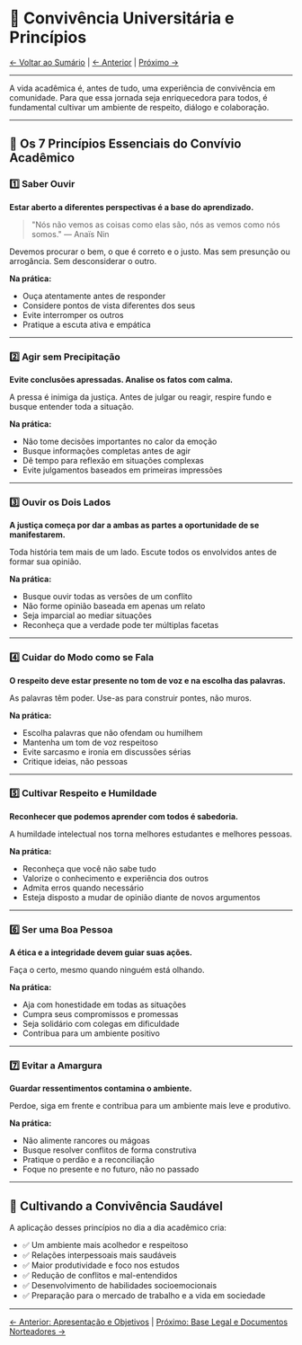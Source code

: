 # 🤝 Convivência Universitária e Princípios

[← Voltar ao Sumário](../README.md) | [← Anterior](02-apresentacao-objetivos.md) | [Próximo →](04-base-legal.md)

---

A vida acadêmica é, antes de tudo, uma experiência de convivência em comunidade. Para que essa jornada seja enriquecedora para todos, é fundamental cultivar um ambiente de respeito, diálogo e colaboração.

---

## 📜 Os 7 Princípios Essenciais do Convívio Acadêmico

### 1️⃣ Saber Ouvir

**Estar aberto a diferentes perspectivas é a base do aprendizado.**

> "Nós não vemos as coisas como elas são, nós as vemos como nós somos." — Anaïs Nin

Devemos procurar o bem, o que é correto e o justo. Mas sem presunção ou arrogância. Sem desconsiderar o outro.

**Na prática:**
- Ouça atentamente antes de responder
- Considere pontos de vista diferentes dos seus
- Evite interromper os outros
- Pratique a escuta ativa e empática

---

### 2️⃣ Agir sem Precipitação

**Evite conclusões apressadas. Analise os fatos com calma.**

A pressa é inimiga da justiça. Antes de julgar ou reagir, respire fundo e busque entender toda a situação.

**Na prática:**
- Não tome decisões importantes no calor da emoção
- Busque informações completas antes de agir
- Dê tempo para reflexão em situações complexas
- Evite julgamentos baseados em primeiras impressões

---

### 3️⃣ Ouvir os Dois Lados

**A justiça começa por dar a ambas as partes a oportunidade de se manifestarem.**

Toda história tem mais de um lado. Escute todos os envolvidos antes de formar sua opinião.

**Na prática:**
- Busque ouvir todas as versões de um conflito
- Não forme opinião baseada em apenas um relato
- Seja imparcial ao mediar situações
- Reconheça que a verdade pode ter múltiplas facetas

---

### 4️⃣ Cuidar do Modo como se Fala

**O respeito deve estar presente no tom de voz e na escolha das palavras.**

As palavras têm poder. Use-as para construir pontes, não muros.

**Na prática:**
- Escolha palavras que não ofendam ou humilhem
- Mantenha um tom de voz respeitoso
- Evite sarcasmo e ironia em discussões sérias
- Critique ideias, não pessoas

---

### 5️⃣ Cultivar Respeito e Humildade

**Reconhecer que podemos aprender com todos é sabedoria.**

A humildade intelectual nos torna melhores estudantes e melhores pessoas.

**Na prática:**
- Reconheça que você não sabe tudo
- Valorize o conhecimento e experiência dos outros
- Admita erros quando necessário
- Esteja disposto a mudar de opinião diante de novos argumentos

---

### 6️⃣ Ser uma Boa Pessoa

**A ética e a integridade devem guiar suas ações.**

Faça o certo, mesmo quando ninguém está olhando.

**Na prática:**
- Aja com honestidade em todas as situações
- Cumpra seus compromissos e promessas
- Seja solidário com colegas em dificuldade
- Contribua para um ambiente positivo

---

### 7️⃣ Evitar a Amargura

**Guardar ressentimentos contamina o ambiente.**

Perdoe, siga em frente e contribua para um ambiente mais leve e produtivo.

**Na prática:**
- Não alimente rancores ou mágoas
- Busque resolver conflitos de forma construtiva
- Pratique o perdão e a reconciliação
- Foque no presente e no futuro, não no passado

---

## 🌱 Cultivando a Convivência Saudável

A aplicação desses princípios no dia a dia acadêmico cria:

- ✅ Um ambiente mais acolhedor e respeitoso
- ✅ Relações interpessoais mais saudáveis
- ✅ Maior produtividade e foco nos estudos
- ✅ Redução de conflitos e mal-entendidos
- ✅ Desenvolvimento de habilidades socioemocionais
- ✅ Preparação para o mercado de trabalho e a vida em sociedade

---

[← Anterior: Apresentação e Objetivos](02-apresentacao-objetivos.md) | [Próximo: Base Legal e Documentos Norteadores →](04-base-legal.md)

